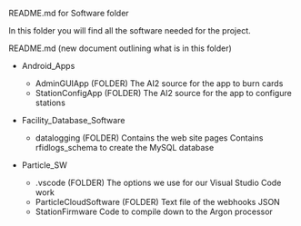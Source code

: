 README.md for Software folder

In this folder you will find all the software needed for the project.

README.md (new document outlining what is in this folder)

- Android_Apps 
  - AdminGUIApp (FOLDER) The AI2 source for the app to burn cards
  - StationConfigApp (FOLDER) The AI2 source for the app to configure stations
  
- Facility_Database_Software
  - datalogging (FOLDER) 
        Contains the web site pages 
        Contains rfidlogs_schema to create the MySQL database
        
- Particle_SW
  - .vscode (FOLDER)  The options we use for our Visual Studio Code work
  - ParticleCloudSoftware (FOLDER)  Text file of the webhooks JSON
  - StationFirmware   Code to compile down to the Argon processor
  
